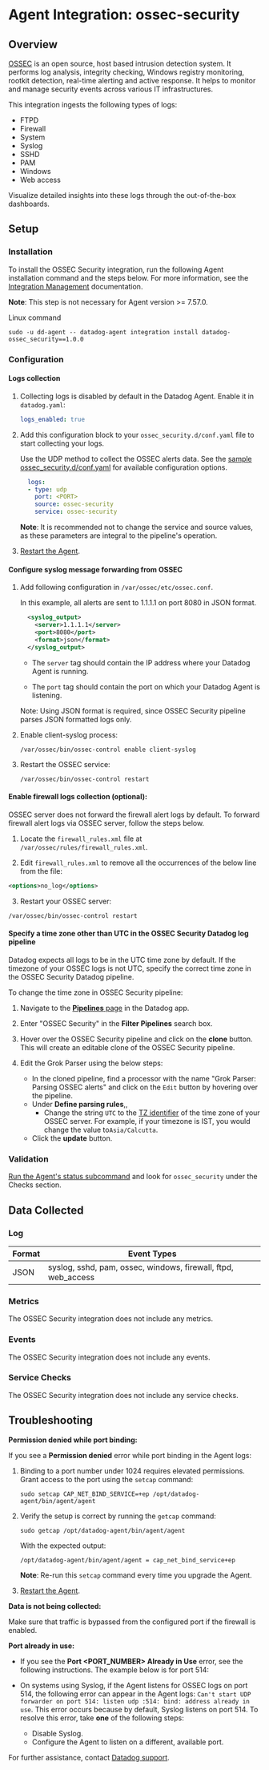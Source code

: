 # Agent Integration: ossec-security

## Overview

[OSSEC][4] is an open source, host based intrusion detection system. It performs log analysis, integrity checking, Windows registry monitoring, rootkit detection, real-time alerting and active response. It helps to monitor and manage security events across various IT infrastructures.

This integration ingests the following types of logs:
- FTPD
- Firewall
- System
- Syslog
- SSHD
- PAM
- Windows
- Web access

Visualize detailed insights into these logs through the out-of-the-box dashboards.

## Setup

### Installation

To install the OSSEC Security integration, run the following Agent installation command and the steps below. For more information, see the [Integration Management][6] documentation.

**Note**: This step is not necessary for Agent version >= 7.57.0.

Linux command
  ```shell
  sudo -u dd-agent -- datadog-agent integration install datadog-ossec_security==1.0.0
  ```

### Configuration

#### Logs collection

1. Collecting logs is disabled by default in the Datadog Agent. Enable it in `datadog.yaml`:

    ```yaml
    logs_enabled: true
    ```
2. Add this configuration block to your `ossec_security.d/conf.yaml` file to start collecting your logs.

    Use the UDP method to collect the OSSEC alerts data.
    See the [sample ossec_security.d/conf.yaml][8] for available configuration options.

    ```yaml
      logs:
      - type: udp
        port: <PORT>
        source: ossec-security
        service: ossec-security
    ```
    **Note**: It is recommended not to change the service and source values, as these parameters are integral to the pipeline's operation.

3. [Restart the Agent][3].

#### Configure syslog message forwarding from OSSEC
  1. Add following configuration in `/var/ossec/etc/ossec.conf`.

      In this example, all alerts are sent to 1.1.1.1 on port 8080 in JSON format.
      ```xml
        <syslog_output>
          <server>1.1.1.1</server>
          <port>8080</port>
          <format>json</format>
        </syslog_output>
      ```

      * The `server` tag should contain the IP address where your Datadog Agent is running.

      * The `port` tag should contain the port on which your Datadog Agent is listening.

      Note: Using JSON format is required, since OSSEC Security pipeline parses JSON formatted logs only.

  2. Enable client-syslog process:
      ```shell
      /var/ossec/bin/ossec-control enable client-syslog
      ```

  3. Restart the OSSEC service:
      ```shell
      /var/ossec/bin/ossec-control restart
      ```

#### Enable firewall logs collection (optional):
OSSEC server does not forward the firewall alert logs by default. To forward firewall alert logs via OSSEC server, follow the steps below.

  1. Locate the `firewall_rules.xml` file at `/var/ossec/rules/firewall_rules.xml`.

  2. Edit `firewall_rules.xml` to remove all the occurrences of the below line from the file:
  ```xml
  <options>no_log</options>
  ``` 

  3. Restart your OSSEC server:
  ```shell
  /var/ossec/bin/ossec-control restart
  ```

#### Specify a time zone other than UTC in the OSSEC Security Datadog log pipeline

Datadog expects all logs to be in the UTC time zone by default. If the timezone of your OSSEC logs is not UTC, specify the correct time zone in the OSSEC Security Datadog pipeline.

To change the time zone in OSSEC Security pipeline:

  1. Navigate to the [**Pipelines** page][10] in the Datadog app. 

  2. Enter "OSSEC Security" in the  **Filter Pipelines** search box.

  3. Hover over the OSSEC Security pipeline and click on the **clone**  button. This will create an editable clone of the OSSEC Security pipeline.

  4. Edit the Grok Parser using the below steps:
      - In the cloned pipeline, find a processor with the name "Grok Parser: Parsing OSSEC alerts" and click on the `Edit` button by hovering over the pipeline.
      - Under **Define parsing rules**,,
        - Change the string `UTC` to the [TZ identifier][9] of the time zone of your OSSEC server. For example, if your timezone is IST, you would change the value to`Asia/Calcutta`.
      - Click the **update** button.



### Validation

[Run the Agent's status subcommand][7] and look for `ossec_security` under the Checks section.

## Data Collected

### Log 

| Format     | Event Types    |
| ---------  | -------------- |
| JSON | syslog, sshd, pam, ossec, windows, firewall, ftpd, web_access |

### Metrics

The OSSEC Security integration does not include any metrics.

### Events

The OSSEC Security integration does not include any events.

### Service Checks

The OSSEC Security integration does not include any service checks.

## Troubleshooting

**Permission denied while port binding:**

If you see a **Permission denied** error while port binding in the Agent logs:

1. Binding to a port number under 1024 requires elevated permissions. Grant access to the port using the `setcap` command:
    ```shell
    sudo setcap CAP_NET_BIND_SERVICE=+ep /opt/datadog-agent/bin/agent/agent
    ```

2. Verify the setup is correct by running the `getcap` command:

    ```shell
    sudo getcap /opt/datadog-agent/bin/agent/agent
    ```

    With the expected output:

    ```shell
    /opt/datadog-agent/bin/agent/agent = cap_net_bind_service+ep
    ```

    **Note**: Re-run this `setcap` command every time you upgrade the Agent.

3. [Restart the Agent][3].

**Data is not being collected:**

Make sure that traffic is bypassed from the configured port if the firewall is enabled.

**Port already in use:**

- If you see the **Port <PORT_NUMBER> Already in Use** error, see the following instructions. The example below is for port 514:

- On systems using Syslog, if the Agent listens for OSSEC logs on port 514, the following error can appear in the Agent logs: `Can't start UDP forwarder on port 514: listen udp :514: bind: address already in use`. This error occurs because by default, Syslog listens on port 514. To resolve this error, take **one** of the following steps: 

    - Disable Syslog.
    - Configure the Agent to listen on a different, available port.


For further assistance, contact [Datadog support][1].

[1]: https://docs.datadoghq.com/help/
[2]: /account/settings/agent/latest
[3]: https://docs.datadoghq.com/agent/guide/agent-commands/#start-stop-and-restart-the-agent
[4]: https://www.ossec.net/
[5]: https://github.com/DataDog/integrations-core/blob/master/ossec_security/assets/service_checks.json
[6]: https://docs.datadoghq.com/agent/guide/integration-management/?tab=linux#install
[7]: https://docs.datadoghq.com/agent/guide/agent-commands/#agent-status-and-information
[8]: https://github.com/DataDog/integrations-core/blob/master/ossec_security/datadog_checks/ossec_security/data/conf.yaml.example
[9]: https://en.wikipedia.org/wiki/List_of_tz_database_time_zones
[10]: /logs/pipelines
